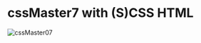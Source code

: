 # cssMaster7 with (S)CSS HTML
![cssMaster07](https://user-images.githubusercontent.com/53497827/92432067-18d20800-f1d4-11ea-8f47-d2e06b26e435.jpg)

